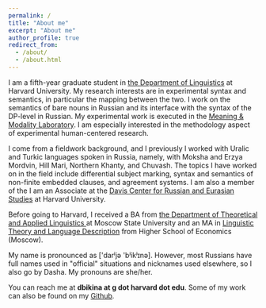 ```yaml
---
permalink: /
title: "About me"
excerpt: "About me"
author_profile: true
redirect_from:
  - /about/
  - /about.html
---
```

I am a fifth-year graduate student in [the Department of Linguistics](https://linguistics.fas.harvard.edu) at Harvard University. My research interests are in experimental syntax and semantics, in particular the mapping between the two. I work on the semantics of bare nouns in Russian and its interface with the syntax of the DP-level in Russian. My experimental work is executed in the [Meaning & Modality Laboratory](https://projects.iq.harvard.edu/meaningandmodality/home). I am especially interested in the methodology aspect of experimental human-centered research. 

I come from a fieldwork background, and I previously I worked with Uralic and Turkic languages spoken in Russia, namely, with Moksha and Erzya Mordvin, Hill Mari, Northern Khanty, and Chuvash. The topics I have worked on in the field include differential subject marking, syntax and semantics of non-finite embedded clauses, and agreement systems. I am also a member of the I am an Associate at the [Davis Center for Russian and Eurasian Studies](https://daviscenter.fas.harvard.edu) at Harvard University. 

Before going to Harvard, I received a BA from [the Department of Theoretical and Applied Linguistics
](http://tipl.philol.msu.ru) at Moscow State University and an MA in [Linguistic Theory and Language Description](https://www.hse.ru/en/ma/tling/) from Higher School of Economics (Moscow).

My name is pronounced as ['darʲjə 'bʲikʲɪnə]. However, most Russians have full names used in "official" situations and nicknames used elsewhere, so I also go by Dasha. My pronouns are she/her. 

You can reach me at **dbikina at g dot harvard dot edu**. Some of my work can also be found on my [Github](https://github.com/dariabikina).

